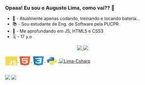 ### Opaaa! Eu sou o Augusto Lima, como vai?? 👋

- 📌 - Atualmente apenas codando, treinando e tocando bateria...
- 📚 - Sou estudante de Eng. de Software pela PUCPR
- 📕 - Me aprofundando em JS, HTML5 e CSS3
- 🗓 - 17 y.o

<div align="center">
  <a href="https://github.com/ArgustoLima">
  <img height="150em" src="https://github-readme-stats.vercel.app/api?username=ArgustoLima&show_icons=true&theme=dark&include_all_commits=true&count_private=true"/>
  <img height="150em" src="https://github-readme-stats.vercel.app/api/top-langs/?username=ArgustoLima&layout=compact&langs_count=7&theme=dark"/>
</div>
  
</div>
<div style="display: inline_block"><br>
  <img align="center" alt="Lima-Js" height="30" width="40" src="https://raw.githubusercontent.com/devicons/devicon/master/icons/javascript/javascript-plain.svg">
  <img align="center" alt="Lima-HTML" height="30" width="40" src="https://raw.githubusercontent.com/devicons/devicon/master/icons/html5/html5-original.svg">
  <img align="center" alt="Lima-CSS" height="30" width="40" src="https://raw.githubusercontent.com/devicons/devicon/master/icons/css3/css3-original.svg">
  <img align="center" alt="Lima-Python" height="30" width="40" src="https://raw.githubusercontent.com/devicons/devicon/master/icons/python/python-original.svg">
  <img align="center" alt="Lima-Csharp" height="30" width="40" src="https://cdn.jsdelivr.net/gh/devicons/devicon/icons/java/java-plain.svg">
</div>

 ## 
 
 <div>
   <a href="https://www.instagram.com/augusto.vlima/" target="_blank"><img src="https://img.shields.io/badge/-Instagram-%23E4405F?style=for-the-badge&logo=instagram&logoColor=white" target="_blank"></a>
  <a href = "mailto:augusto.vlima2@gmail.com"><img src="https://img.shields.io/badge/-Gmail-%23333?style=for-the-badge&logo=gmail&logoColor=white" target="_blank"></a>
 <div>

